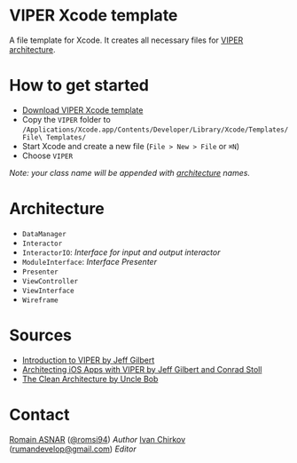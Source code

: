 # VIPER Xcode template

A file template for Xcode. It creates all necessary files for [VIPER architecture](http://mutualmobile.github.io/blog/2013/12/04/viper-introduction/).

# How to get started

- [Download VIPER Xcode template](https://github.com/nsleader/VIPERXCodeTemplate/archive/master.zip)
- Copy the `VIPER` folder to `/Applications/Xcode.app/Contents/Developer/Library/Xcode/Templates/File\ Templates/`
- Start Xcode and create a new file (`File > New > File` or `⌘N`)
- Choose `VIPER`

_Note: your class name will be appended with [architecture](#architecture) names._

# Architecture

- `DataManager`
- `Interactor`
- `InteractorIO`: _Interface for input and output interactor_
- `ModuleInterface`: _Interface Presenter_
- `Presenter`
- `ViewController`
- `ViewInterface`
- `Wireframe`

<!-- # TODO

- Add objective-c template and option to let the developer choose between objective-c or Swift
- Add option for View Controller type
- Improve Swift code
 -->
# Sources

- [Introduction to VIPER by Jeff Gilbert](http://mutualmobile.github.io/blog/2013/12/04/viper-introduction/)
- [Architecting iOS Apps with VIPER by Jeff Gilbert and Conrad Stoll](http://www.objc.io/issue-13/viper.html)
- [The Clean Architecture by Uncle Bob](http://blog.8thlight.com/uncle-bob/2012/08/13/the-clean-architecture.html)

# Contact

[Romain ASNAR](https://github.com/romsi) ([@romsi94](https://twitter.com/romsi94)) _Author_
[Ivan Chirkov](https://github.com/nsleader) (rumandevelop@gmail.com) _Editor_
